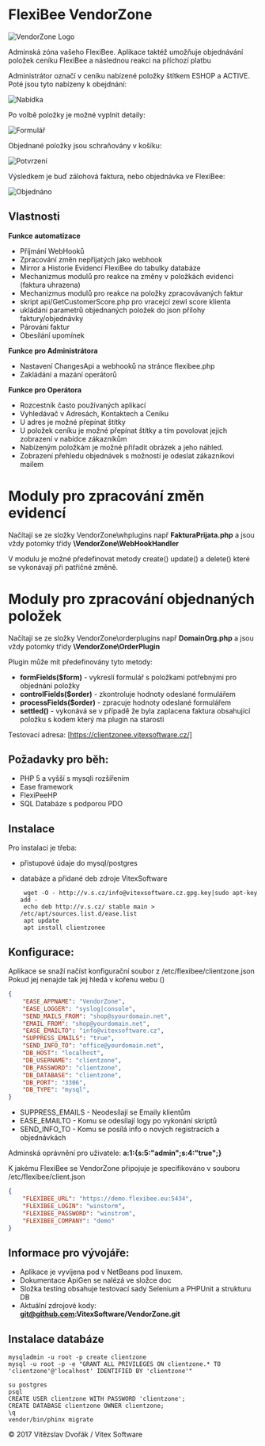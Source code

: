 FlexiBee VendorZone
===================

![VendorZone Logo](https://raw.githubusercontent.com/VitexSoftware/VendorZone/master/src/images/logo.png "Project Logo")

Adminská zóna vašeho FlexiBee. Aplikace taktéž umožňuje objednávání položek ceníku FlexiBee a následnou reakci na příchozí platbu

Administrátor označí v ceníku nabízené položky štítkem ESHOP a ACTIVE. Poté jsou tyto nabízeny k obejdnání:

![Nabídka](https://raw.githubusercontent.com/VitexSoftware/VendorZone/master/doc/VendorZone-screenshot.png "Snímek obrazovky aplikace")

Po volbě položky je možné vyplnit detaily:

![Formulář](https://raw.githubusercontent.com/VitexSoftware/VendorZone/master/doc/VendorZone-order-item-form.png "Formulář položky objednávky")

Objednané položky jsou schraňovány v košíku:

![Potvrzení](https://raw.githubusercontent.com/VitexSoftware/VendorZone/master/doc/VendorZone-confirm-screenshot.png "Potvrzení obejdnávky")

Výsledkem je buď zálohová faktura, nebo objednávka ve FlexiBee:

![Objednáno](https://raw.githubusercontent.com/VitexSoftware/VendorZone/master/doc/VendorZone-order-done.png "Dokončená objednávka")


Vlastnosti
----------


**Funkce automatizace**

 * Příjmání WebHooků
 * Zpracování změn nepřijatých jako webhook
 * Mirror a Historie Evidencí FlexiBee do tabulky databáze
 * Mechanizmus modulů pro reakce na změny v položkách evidencí (faktura uhrazena)
 * Mechanizmus modulů pro reakce na položky zpracovávaných faktur
 * skript api/GetCustomerScore.php pro vracejcí zewl score klienta
 * ukládání parametrů objednaných položek do json přílohy faktury/objednávky
 * Párování faktur
 * Obesílání upomínek

**Funkce pro Administrátora**

 * Nastavení ChangesApi a webhooků na stránce flexibee.php
 * Zakládání a mazání operátorů

**Funkce pro Operátora**
 
 * Rozcestník často používaných aplikací
 * Vyhledávač v Adresách, Kontaktech a Ceníku
 * U adres je možné přepínat štítky
 * U položek ceníku je možné přepínat štítky a tím povolovat jejich zobrazení v nabídce zákazníkům
 * Nabízeným položkám je možné přiřadit obrázek a jeho náhled. 
 * Zobrazení přehledu objednávek s možností je odeslat zákazníkovi mailem


Moduly pro zpracování změn evidencí
===================================

Načítají se ze složky VendorZone\whplugins např **FakturaPrijata.php** a jsou vždy potomky třídy **\VendorZone\WebHookHandler**

V modulu je možné předefinovat metody create() update() a delete() které se vykonávají při patřičné změně.

Moduly pro zpracování objednaných položek
=========================================

Načítají se ze složky VendorZone\orderplugins např **DomainOrg.php** a jsou vždy potomky třídy **\VendorZone\OrderPlugin**

Plugin může mít předefinovány tyto metody:

 * **formFields($form)**     - vykreslí formulář s položkami potřebnými pro objednání položky  
 * **controlFields($order)** - zkontroluje hodnoty odeslané formulářem
 * **processFields($order)** - zpracuje hodnoty odeslané formulářem
 * **settled()**             - vykonává se v případě že byla zaplacena faktura obsahující položku s kodem který ma plugin na starosti


Testovací adresa: [https://clientzonee.vitexsoftware.cz/]

Požadavky pro běh:
------------------

 * PHP 5 a vyšší s mysqli rozšířením
 * Ease framework 
 * FlexiPeeHP
 * SQL Databáze s podporou PDO

Instalace
---------

Pro instalaci je třeba:

 * přistupové údaje do mysql/postgres 
 * databáze a přidané deb zdroje VitexSoftware

        wget -O - http://v.s.cz/info@vitexsoftware.cz.gpg.key|sudo apt-key add -
        echo deb http://v.s.cz/ stable main > /etc/apt/sources.list.d/ease.list
        apt update
        apt install clientzonee


Konfigurace:
------------

Aplikace se snaží načíst konfigurační soubor z /etc/flexibee/clientzone.json
Pokud jej nenajde tak jej hledá v kořenu webu ()

```json
{                                                                                                                                          
    "EASE_APPNAME": "VendorZone",                                                                                                      
    "EASE_LOGGER": "syslog|console",                                                                                                       
    "SEND_MAILS_FROM": "shop@syourdomain.net",                                                                                                
    "EMAIL_FROM": "shop@yourdomain.net",                                                                                                                       
    "EASE_EMAILTO": "info@vitexsoftware.cz",                                                                    
    "SUPPRESS_EMAILS": "true",                                                                                                                              
    "SEND_INFO_TO": "office@yourdomain.net",                                                                                                                       
    "DB_HOST": "localhost",                                                                                                                             
    "DB_USERNAME": "clientzone",                                                                                                                            
    "DB_PASSWORD": "clientzone",                                                                                                                            
    "DB_DATABASE": "clientzone",                                                                                                                            
    "DB_PORT": "3306",                                                                                                                                  
    "DB_TYPE": "mysql",                                                                                                                                 
}
```

  * SUPPRESS_EMAILS - Neodesílají se Emaily klientům
  * EASE_EMAILTO    - Komu se odesílají logy po vykonání skriptů
  * SEND_INFO_TO    - Komu se posílá info o nových registracích a objednávkách

Adminská oprávnění pro uživatele: **a:1:{s:5:"admin";s:4:"true";}** 

K jakému FlexiBee se VendorZone připojuje je specifikováno v souboru /etc/flexibee/client.json

```json
{
    "FLEXIBEE_URL": "https://demo.flexibee.eu:5434",
    "FLEXIBEE_LOGIN": "winstorm",
    "FLEXIBEE_PASSWORD": "winstrom",
    "FLEXIBEE_COMPANY": "demo"
}
```


Informace pro vývojáře:
-----------------------

 * Aplikace je vyvíjena pod v NetBeans pod linuxem.
 * Dokumentace ApiGen se nalézá ve složce doc
 * Složka testing obsahuje testovací sady Selenium a PHPUnit a strukturu DB
 * Aktuální zdrojové kody: **git@github.com:VitexSoftware/VendorZone.git**

Instalace databáze
------------------


    mysqladmin -u root -p create clientzone
    mysql -u root -p -e "GRANT ALL PRIVILEGES ON clientzone.* TO 'clientzone'@'localhost' IDENTIFIED BY 'clientzone'"

    su postgres
    psql 
    CREATE USER clientzone WITH PASSWORD 'clientzone';
    CREATE DATABASE clientzone OWNER clientzone;
    \q
    vendor/bin/phinx migrate






© 2017 Vítězslav Dvořák / Vitex Software
